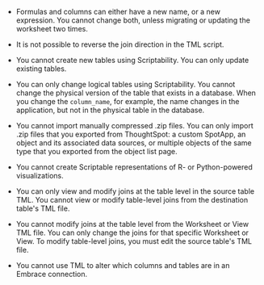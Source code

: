 * Formulas and columns can either have a new name, or a new expression. You cannot change both, unless migrating or updating the worksheet two times.

* It is not possible to reverse the join direction in the TML script.

* You cannot create new tables using Scriptability. You can only update existing tables.

* You can only change logical tables using Scriptability. You cannot change the physical version of the table that exists in a database. When you change the `column_name`, for example, the name changes in the application, but not in the physical table in the database.

* You cannot import manually compressed .zip files. You can only import .zip files that you exported from ThoughtSpot: a custom SpotApp, an object and its associated data sources, or multiple objects of the same type that you exported from the object list page.

* You cannot create Scriptable representations of R- or Python-powered visualizations.

* You can only view and modify joins at the table level in the source table TML. You cannot view or modify table-level joins from the destination table's TML file.

* You cannot modify joins at the table level from the Worksheet or View  TML file. You can only change the joins for that specific Worksheet or View. To modify table-level joins, you must edit the source table's TML file.

* You cannot use TML to alter which columns and tables are in an Embrace connection.
